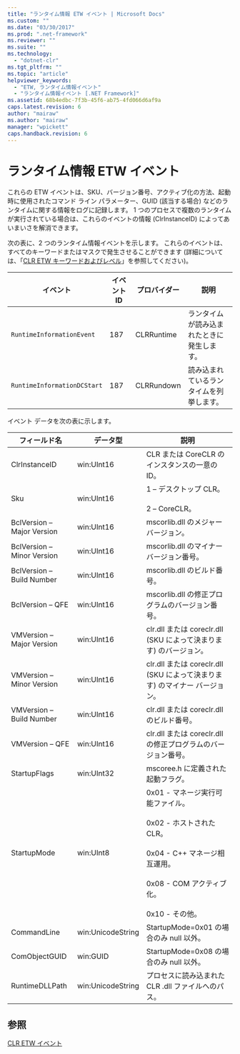 ```yaml
---
title: "ランタイム情報 ETW イベント | Microsoft Docs"
ms.custom: ""
ms.date: "03/30/2017"
ms.prod: ".net-framework"
ms.reviewer: ""
ms.suite: ""
ms.technology: 
  - "dotnet-clr"
ms.tgt_pltfrm: ""
ms.topic: "article"
helpviewer_keywords: 
  - "ETW, ランタイム情報イベント"
  - "ランタイム情報イベント [.NET Framework]"
ms.assetid: 68b4edbc-7f3b-45f6-ab75-4fd066d6af9a
caps.latest.revision: 6
author: "mairaw"
ms.author: "mairaw"
manager: "wpickett"
caps.handback.revision: 6
---
```

# ランタイム情報 ETW イベント
これらの ETW イベントは、SKU、バージョン番号、アクティブ化の方法、起動時に使用されたコマンド ライン パラメーター、GUID \(該当する場合\) などのランタイムに関する情報をログに記録します。  1 つのプロセスで複数のランタイムが実行されている場合は、これらのイベントの情報 \(ClrInstanceID\) によってあいまいさを解消できます。  
  
 次の表に、2 つのランタイム情報イベントを示します。  これらのイベントは、すべてのキーワードまたはマスクで発生させることができます \(詳細については、「[CLR ETW キーワードおよびレベル](../../../docs/framework/performance/clr-etw-keywords-and-levels.md)」を参照してください\)。  
  
|イベント|イベント ID|プロバイダー|説明|  
|----------|-------------|------------|--------|  
|`RuntimeInformationEvent`|187|CLRRuntime|ランタイムが読み込まれたときに発生します。|  
|`RuntimeInformationDCStart`|187|CLRRundown|読み込まれているランタイムを列挙します。|  
  
 イベント データを次の表に示します。  
  
|フィールド名|データ型|説明|  
|------------|----------|--------|  
|ClrInstanceID|win:UInt16|CLR または CoreCLR のインスタンスの一意の ID。|  
|Sku|win:UInt16|1 – デスクトップ CLR。<br /><br /> 2 – CoreCLR。|  
|BclVersion – Major Version|win:UInt16|mscorlib.dll のメジャー バージョン。|  
|BclVersion – Minor Version|win:UInt16|mscorlib.dll のマイナー バージョン番号。|  
|BclVersion – Build Number|win:UInt16|mscorlib.dll のビルド番号。|  
|BclVersion – QFE|win:UInt16|mscorlib.dll の修正プログラムのバージョン番号。|  
|VMVersion – Major Version|win:UInt16|clr.dll または coreclr.dll \(SKU によって決まります\) のバージョン。|  
|VMVersion – Minor Version|win:UInt16|clr.dll または coreclr.dll \(SKU によって決まります\) のマイナー バージョン。|  
|VMVersion – Build Number|win:UInt16|clr.dll または coreclr.dll のビルド番号。|  
|VMVersion – QFE|win:UInt16|clr.dll または coreclr.dll の修正プログラムのバージョン番号。|  
|StartupFlags|win:UInt32|mscoree.h に定義された起動フラグ。|  
|StartupMode|win:UInt8|0x01 \- マネージ実行可能ファイル。<br /><br /> 0x02 \- ホストされた CLR。<br /><br /> 0x04 \- C\+\+ マネージ相互運用。<br /><br /> 0x08 \- COM アクティブ化。<br /><br /> 0x10 \- その他。|  
|CommandLine|win:UnicodeString|StartupMode\=0x01 の場合のみ null 以外。|  
|ComObjectGUID|win:GUID|StartupMode\=0x08 の場合のみ null 以外。|  
|RuntimeDLLPath|win:UnicodeString|プロセスに読み込まれた CLR .dll ファイルへのパス。|  
  
## 参照  
 [CLR ETW イベント](../../../docs/framework/performance/clr-etw-events.md)